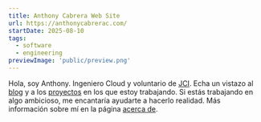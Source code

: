 ```yaml
---
title: Anthony Cabrera Web Site
url: https://anthonycabrerac.com/
startDate: 2025-08-10
tags:
  - software
  - engineering
previewImage: 'public/preview.png'
---
```


Hola, soy Anthony.
Ingeniero Cloud y voluntario de [JCI](https://www.jciecuador.com/).
Echa un vistazo al [blog](/posts/) y a los [proyectos](/projects/) en los que estoy trabajando.
Si estás trabajando en algo ambicioso, me encantaría ayudarte a hacerlo realidad.
Más información sobre mí en la página [acerca de](/about/).
